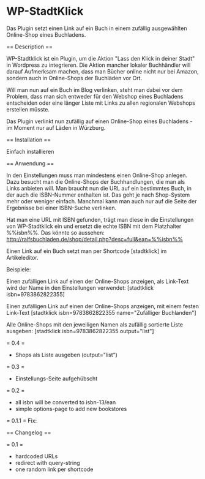 WP-StadtKlick
=============

Das Plugin setzt einen Link auf ein Buch in einem zufällig ausgewählten Online-Shop eines Buchladens. 

== Description ==

WP-Stadtklick ist ein Plugin, um die Aktion "Lass den Klick in deiner Stadt" in Wordpress zu integrieren. Die Aktion mancher lokaler Buchhändler will darauf Aufmerksam machen, dass man Bücher online nicht nur bei Amazon, sondern auch in Online-Shops der Buchläden vor Ort.

Will man nun auf ein Buch im Blog verlinken, steht man dabei vor dem Problem, dass man sich entweder für den Webshop eines Buchladens entscheiden oder eine länger Liste mit Links zu allen regionalen Webshops erstellen müsste. 

Das Plugin verlinkt nun zufällig auf einen Online-Shop eines Buchladens - im Moment nur auf Läden in Würzburg.

== Installation ==

Einfach installieren

== Anwendung ==

In den Einstellungen muss man mindestens einen Online-Shop anlegen. Dazu besucht man die Online-Shops der Buchhandlungen, die man als Links anbieten will. Man braucht nun die URL auf ein bestimmtes Buch, in der auch die ISBN-Nummer enthalten ist. Das geht je nach Shop-System mehr oder weniger einfach.
Manchmal kann man auch nur auf die Seite der Ergebnisse bei einer ISBN-Suche verlinken. 

Hat man eine URL mit ISBN gefunden, trägt man diese in die Einstellungen von WP-Stadtklick ein und ersetzt die echte ISBN mit dem Platzhalter %%isbn%%.
Das könnte so aussehen: http://ralfsbuchladen.de/shop/detail.php?desc=full&ean=%%isbn%%


Einen Link auf ein Buch setzt man per Shortcode [stadtklick] im Artikeleditor.

Beispiele:

Einen zufälligen Link auf einen der Online-Shops anzeigen, als Link-Text wird der Name in den Einstellungen verwendet:
[stadtklick isbn=9783862822355]

Einen zufälligen Link auf einen der Online-Shops anzeigen, mit einem festen Link-Text
[stadtklick isbn=9783862822355 name="Zufälliger Buchlanden"]

Alle Online-Shops mit den jeweiligen Namen als zufällig sortierte Liste ausgeben:
[stadtklick isbn=9783862822355 output="list"]

= 0.4 =
+ Shops als Liste ausgeben (output="list")

= 0.3 =
+ Einstellungs-Seite aufgehübscht

= 0.2 =

+ all isbn will be converted to isbn-13/ean
+ simple options-page to add new bookstores

= 0.1.1 =
Fix: 

== Changelog ==

= 0.1 =

* hardcoded URLs
* redirect with query-string
* one random link per shortcode